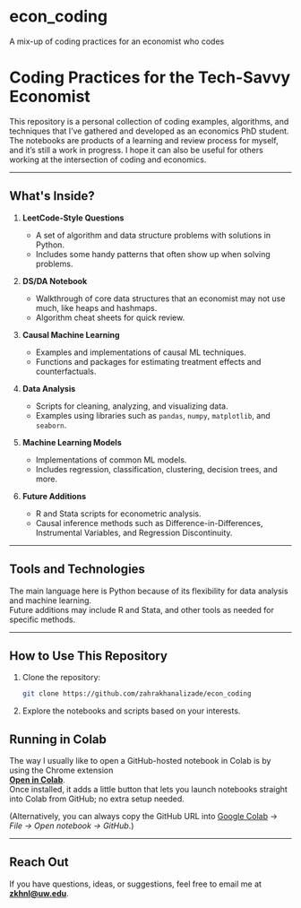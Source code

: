 # econ_coding
A mix-up of coding practices for an economist who codes

# Coding Practices for the Tech-Savvy Economist

This repository is a personal collection of coding examples, algorithms, and techniques that I’ve gathered and developed as an economics PhD student. The notebooks are products of a learning and review process for myself, and it’s still a work in progress. I hope it can also be useful for others working at the intersection of coding and economics.  

---

## What's Inside?

1. **LeetCode-Style Questions**
   - A set of algorithm and data structure problems with solutions in Python.  
   - Includes some handy patterns that often show up when solving problems.

2. **DS/DA Notebook**
   - Walkthrough of core data structures that an economist may not use much, like heaps and hashmaps.  
   - Algorithm cheat sheets for quick review.

3. **Causal Machine Learning**
   - Examples and implementations of causal ML techniques.  
   - Functions and packages for estimating treatment effects and counterfactuals.

4. **Data Analysis**
   - Scripts for cleaning, analyzing, and visualizing data.  
   - Examples using libraries such as `pandas`, `numpy`, `matplotlib`, and `seaborn`.

5. **Machine Learning Models**
   - Implementations of common ML models.  
   - Includes regression, classification, clustering, decision trees, and more.

6. **Future Additions**
   - R and Stata scripts for econometric analysis.  
   - Causal inference methods such as Difference-in-Differences, Instrumental Variables, and Regression Discontinuity.

---

## Tools and Technologies

The main language here is Python because of its flexibility for data analysis and machine learning.  
Future additions may include R and Stata, and other tools as needed for specific methods.

---

## How to Use This Repository

1. Clone the repository:
   ```bash
   git clone https://github.com/zahrakhanalizade/econ_coding
   
2. Explore the notebooks and scripts based on your interests.

## Running in Colab

The way I usually like to open a GitHub-hosted notebook in Colab is by using the Chrome extension  
[**Open in Colab**](https://chromewebstore.google.com/detail/open-in-colab/iogfkhleblhcpcekbiedikdehleodpjo).  
Once installed, it adds a little button that lets you launch notebooks straight into Colab from GitHub; no extra setup needed.  

(Alternatively, you can always copy the GitHub URL into [Google Colab](https://colab.research.google.com/) → *File → Open notebook → GitHub*.)

---

## Reach Out

If you have questions, ideas, or suggestions, feel free to email me at **zkhnl@uw.edu**.
